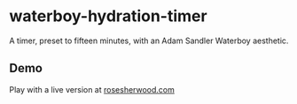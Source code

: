 # waterboy-hydration-timer
A timer, preset to fifteen minutes, with an Adam Sandler Waterboy aesthetic.
## Demo
Play with a live version at [rosesherwood.com](https://www.rosesherwood.com/timer/ "Check out my portfolio")
